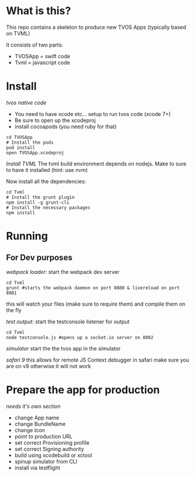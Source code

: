 # What is this?
This repo contains a skeleton to produce new TVOS Apps (typically based on TVML)

It consists of two parts:
- TVOSApp = swift code
- Tvml = javascript code

# Install
*tvos native code*
- You need to have xcode etc... setup to run tvos code (xcode 7+)
- Be sure to open up the xcodeproj
- install cocoapods (you need ruby for that)

```
cd TVOSApp
# Install the pods
pod install
open TVOSApp.xcodeproj
```

*Install TVML*
The tvml build environment depends on nodejs. Make to sure to have it installed (hint: use nvm)

Now install all the dependencies:

```
cd Tvml
# Install the grunt plugin
npm install -g grunt-cli
# Install the necessary packages
npm install
```

# Running
## For Dev purposes
*webpack loader:*
start the webpack dev server
```
cd Tvml
grunt #starts the webpack daemon on port 8080 & livereload on port 8001
```

this will watch your files (make sure to require them) and compile them on the fly

*test output:*
start the testconsole listener for output
```
cd Tvml
node testconsole.js #opens up a socket.io server on 8002
```

*simulator*
start the the tvos app in the simulator

*safari 9*
this allows for remote JS Context debugger in safari
make sure you are on v9 otherwise it will not work

# Prepare the app for production
*needs it's own section*
- change App name
- change BundleName
- change Icon
- point to production URL
- set correct Provisioning profile
- set correct Signing authority
- build using xcodebuild or xctool
- spinup simulator from CLI
- install via testflight
